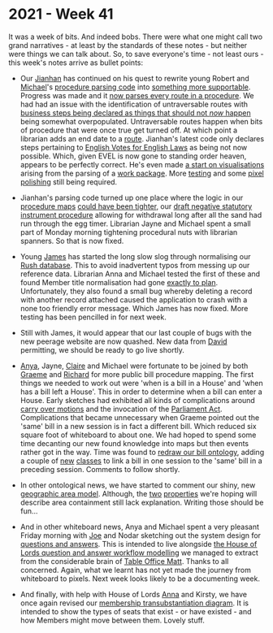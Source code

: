 # 2021 - Week 41

It was a week of bits. And indeed bobs. There were what one might call two grand narratives - at least by the standards of these notes - but neither were things we can talk about. So, to save everyone's time - not least ours - this week's notes arrive as bullet points:

* Our [Jianhan](https://twitter.com/jianhanzhu) has continued on his quest to rewrite young Robert and [Michael](https://twitter.com/fantasticlife)'s [procedure parsing code](https://api.parliament.uk/procedures/meta/comments) into [something more supportable](https://github.com/ukparliament/Procedures/blob/master/Procedure.Web/Controllers/WorkPackagesController.cs#L107). Progress was made and it [now parses every route in a procedure](https://procedures-staging.azurewebsites.net/WorkPackages/526/stepReport). We had had an issue with the identification of untraversable routes with [business steps being declared as things that should not *now* happen](https://procedures-staging.azurewebsites.net/WorkPackages/526/stepReport#untraversable) being somewhat overpopulated. Untraversable routes happen when bits of procedure that were once true get turned off. At which point a librarian adds an end date to a [route](https://ukparliament.github.io/ontologies/procedure/procedure-ontology.html#d4e164s). Jianhan's latest code only declares steps pertaining to [English Votes for English Laws](https://en.wikipedia.org/wiki/English_votes_for_English_laws) as being not now possible. Which, given EVEL is now gone to standing order heaven, appears to be perfectly correct. He's even made [a start on visualisations](https://procedures-staging.azurewebsites.net/WorkPackages/526/graph) arising from the parsing of a [work package](https://ukparliament.github.io/ontologies/procedure/procedure-ontology.html#d4e222). More [testing](https://trello.com/c/P1gnWCm9/38-testing-the-procedure-parsing-code) and some [pixel polishing](https://trello.com/c/CSr8KMvp/10-rewrite-work-package-visualisation) still being required.

* Jianhan's parsing code turned up one place where the logic in our [procedure maps](https://ukparliament.github.io/ontologies/procedure/maps/) [could have been tighter](https://trello.com/c/rg0kw9D5/207-tighten-up-draft-negative-map-and-data), our [draft negative statutory instrument procedure](https://ukparliament.github.io/ontologies/procedure/maps/secondary-legislation/statutory-instruments/negative-procedures/draft/draft-negative.pdf) allowing for withdrawal long after all the sand had run through the egg timer. Librarian Jayne and Michael spent a small part of Monday morning tightening procedural nuts with librarian spanners. So that is now fixed.

* Young [James](https://twitter.com/jamesjefferies) has started the long slow slog through normalising our [Rush database](https://membersafter1832.historyofparliamentonline.org/). This to avoid inadvertent typos from messing up our reference data. Librarian Anna and Michael tested the first of these and found Member title normalisation had gone [exactly to plan](https://membersafter1832.historyofparliamentonline.org/member_titles). Unfortunately, they also found a small bug whereby deleting a record with another record attached caused the application to crash with a none too friendly error message. Which James has now fixed. More testing has been pencilled in for next week.

* Still with James, it would appear that our last couple of bugs with the new peerage website are now quashed. New data from [David](https://twitter.com/clerkly) permitting, we should be ready to go live shortly.

* [Anya](https://twitter.com/bitten_), Jayne, [Claire](https://twitter.com/tinysprite) and Michael were fortunate to be joined by both [Graeme](https://twitter.com/woodstockjag) and [Richard](https://twitter.com/Richard24235966) for more public bill procedure mapping. The first things we needed to work out were 'when is a bill in a House' and 'when has a bill left a House'. This in order to determine when a bill can enter a House. Early sketches had exhibited all kinds of complications around [carry over motions](https://commonslibrary.parliament.uk/research-briefings/sn03236/) and the invocation of the [Parliament Act](https://www.legislation.gov.uk/ukpga/Geo5/1-2/13/contents). Complications that became unnecessary when Graeme pointed out the 'same' bill in a new session is in fact a different bill. Which reduced six square foot of whiteboard to about one. We had hoped to spend some time decanting our new found knowledge into maps but then events rather got in the way. Time was found to [redraw our bill ontology](https://ukparliament.github.io/ontologies/bill/bill-ontology.html), adding a couple of [new](https://ukparliament.github.io/ontologies/bill/bill-ontology.html#d4e116) [classes](https://ukparliament.github.io/ontologies/bill/bill-ontology.html#d4e127) to link a bill in one session to the 'same' bill in a preceding session. Comments to follow shortly.

* In other ontological news, we have started to comment our shiny, new [geographic area model](https://ukparliament.github.io/ontologies/geographic-area/geographic-area-ontology.html). Although, the [two](https://ukparliament.github.io/ontologies/geographic-area/geographic-area-ontology.html#d4e220) [properties](https://ukparliament.github.io/ontologies/geographic-area/geographic-area-ontology.html#d4e205) we're hoping will describe area containment still lack explanation. Writing those should be fun...

* And in other whiteboard news, Anya and Michael spent a very pleasant Friday morning with [Joe](https://twitter.com/joe_parl_ds) and Nodar sketching out the system design for [questions and answers](https://ukparliament.github.io/ontologies/question-and-answer/question-and-answer-ontology.html). This is intended to live alongside [the House of Lords question and answer workflow modelling](https://github.com/ukparliament/ontologies/blob/master/question-and-answer/workflows/lords/flow.pdf) we managed to extract from the considerable brain of [Table Office Matt](https://twitter.com/MattKorris). Thanks to all concerned. Again, what we learnt has not yet made the journey from whiteboard to pixels. Next week looks likely to be a documenting week.

* And finally, with help with House of Lords [Anna](https://twitter.com/LoogaGirl) and Kirsty, we have once again revised our [membership transubstantiation diagram](https://github.com/ukparliament/ontologies/blob/master/house-membership/transubstantiations/transubstantiations.pdf). It is intended to show the types of seats that exist - or have existed - and how Members might move between them. Lovely stuff. 

